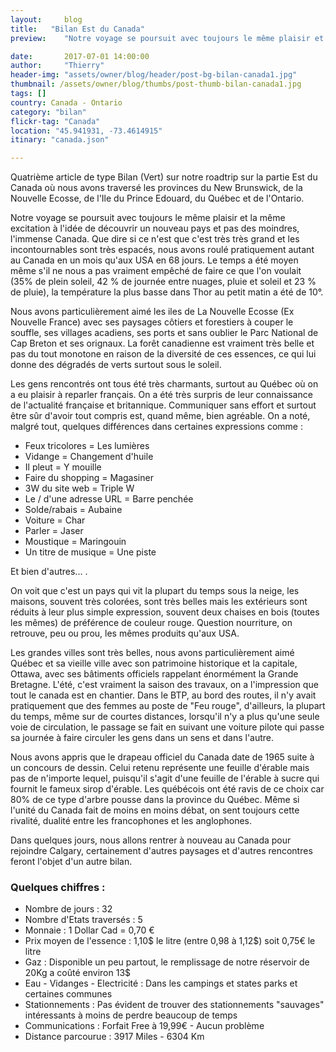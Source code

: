 ```yaml
---
layout:     blog
title:   "Bilan Est du Canada"
preview:    "Notre voyage se poursuit avec toujours le même plaisir et la même excitation à l'idée de découvrir un nouveau pays et pas des moindres..."

date:       2017-07-01 14:00:00
author:     "Thierry"
header-img: "assets/owner/blog/header/post-bg-bilan-canada1.jpg"
thumbnail: /assets/owner/blog/thumbs/post-thumb-bilan-canada1.jpg
tags: []
country: Canada - Ontario
category: "bilan"
flickr-tag: "Canada"
location: "45.941931, -73.4614915"
itinary: "canada.json"

---
```


Quatrième article de type Bilan (Vert) sur notre roadtrip sur la partie Est du Canada où nous avons traversé les provinces du New Brunswick, de la Nouvelle Ecosse, de l'Ile du Prince Edouard, du Québec et de l'Ontario.

Notre voyage se poursuit avec toujours le même plaisir et la même excitation à l'idée de découvrir un nouveau pays et pas des moindres, l'immense Canada. Que dire si ce n'est que c'est très très grand et les incontournables sont très espacés, nous avons roulé pratiquement autant au Canada en un mois qu'aux USA en 68 jours. Le temps a été moyen même s'il ne nous a pas vraiment empêché de faire ce que l'on voulait (35% de plein soleil, 42 % de journée entre nuages, pluie et soleil et 23 % de pluie), la température la plus basse dans Thor au petit matin a été de 10°. 

Nous avons particulièrement aimé les iles de La Nouvelle Ecosse (Ex Nouvelle France) avec ses paysages côtiers et forestiers à couper le souffle, ses villages acadiens, ses ports et sans oublier le Parc National de Cap Breton et ses orignaux. La forêt canadienne est vraiment très belle et pas du tout monotone en raison de la diversité de ces essences, ce qui lui donne des dégradés de verts surtout sous le soleil.

Les gens rencontrés ont tous été très charmants, surtout au Québec où on a eu plaisir à reparler français. On a été très surpris de leur connaissance de l'actualité française et britannique. Communiquer sans effort et surtout être sûr d'avoir tout compris est, quand même, bien agréable. On a noté, malgré tout, quelques différences dans certaines expressions comme :

* Feux tricolores = Les lumières
* Vidange = Changement d'huile
* Il pleut = Y mouille
* Faire du shopping = Magasiner
* 3W du site web = Triple W
* Le / d'une adresse URL = Barre penchée
* Solde/rabais = Aubaine
* Voiture = Char
* Parler = Jaser
* Moustique = Maringouin
* Un titre de musique = Une piste

Et bien d'autres... .


On voit que c'est un pays qui vit la plupart du temps sous la neige, les maisons, souvent très colorées, sont très belles mais les extérieurs sont réduits à leur plus simple expression, souvent deux chaises en bois (toutes les mêmes) de préférence de couleur rouge. Question nourriture, on retrouve, peu ou prou, les mêmes produits qu'aux USA.

Les grandes villes sont très belles, nous avons particulièrement aimé Québec et sa vieille ville avec son patrimoine historique et la capitale, Ottawa, avec ses bâtiments officiels rappelant énormément la Grande Bretagne. L'été, c'est vraiment la saison des travaux, on a l'impression que tout le canada est en chantier. Dans le BTP, au bord des routes, il n'y avait pratiquement que des femmes au poste de "Feu rouge", d'ailleurs, la plupart du temps, même sur de courtes distances, lorsqu'il n'y a plus qu'une seule voie de circulation, le passage se fait en suivant une voiture pilote qui passe sa journée à faire circuler les gens dans un sens et dans l'autre.

Nous avons appris que le drapeau officiel du Canada date de 1965 suite à un concours de dessin. Celui retenu représente une feuille d'érable mais pas de n'importe lequel, puisqu'il s'agit d'une feuille de l'érable à sucre qui fournit le fameux sirop d'érable. Les québécois ont été ravis de ce choix car 80% de ce type d'arbre pousse dans la province du Québec. Même si l'unité du Canada fait de moins en moins débat, on sent toujours cette rivalité, dualité entre les francophones et les anglophones.

Dans quelques jours, nous allons rentrer à nouveau au Canada pour rejoindre Calgary, certainement d'autres paysages et d'autres rencontres  feront l'objet d'un autre bilan.



### Quelques chiffres :    

* Nombre de jours           : 32
* Nombre d'Etats traversés  : 5
* Monnaie                   : 1 Dollar Cad = 0,70 €
* Prix moyen de l'essence   : 1,10$ le litre (entre 0,98 à 1,12$) soit 0,75€ le litre
* Gaz                       : Disponible un peu partout, le remplissage de notre réservoir de 20Kg a coûté environ 13$ 
* Eau - Vidanges - Electricité    : Dans les campings et states parks et certaines communes
* Stationnements             : Pas évident de trouver des stationnements "sauvages" intéressants à moins de perdre beaucoup de temps
* Communications             : Forfait Free à 19,99€ - Aucun problème  
* Distance parcourue          : 3917 Miles - 6304 Km     
 


